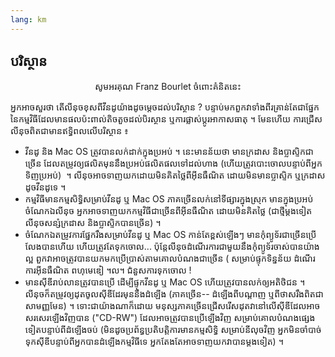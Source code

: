 ```yaml
---
lang: km
---
```





<h2>បរិស្ថាន​</h2>

<p align="center">សូម​អរគុណ​ Franz Bourlet ចំពោះ​គំនិត​នេះ​​

អ្នក​អាច​សួរថា តើ​លីនុច​​​ខុស​ពី​វីន​ដូ​យ៉ាង​ដូច​ម្តេច​​ដល់​​បរិស្ថាន​​ ? បន្ទាប់មក​ពួកវា​ទាំង​ពីរ​គ្រាន់​តែ​ជា​ផ្នែក​នៃ​កម្មវិធី​ដែលមាន​ផលប៉ះពាល់​តិចតួច​ដល់​បិរស្ថាន ឬ​ការ​ផ្លាស់ប្ដូរ​អាកាសធាតុ ។ 
មែន​ហើយ ការជ្រើស​លីនុច​​ពិតជា​មាន​ឥទ្ធិពល​លើ​បរិស្ថាន​ ៖

<ul>

<li>វីនដូ​ និង​ Mac OS ត្រូវបាន​លក់​ដាក់​ក្នុង​ប្រអប់ ។ នេះ​មាន​ន័យថា មាន​​ក្រដាស និង​​ប្លាស្ទិក​​ជា​ច្រើន ដែល​តម្រូវ​ឲ្យ​ផលិត​មុននឹង​ប្រអប់​ផលិតផល​ទៅ​ដល់​ហាង (ហើយ​ត្រូវ​បោះចោល​បន្ទាប់​ពី​អ្នក​ទិញ​ប្រអប់)
 ។ លីនុចអាច​​ទាញ​យក​ដោយ​មិន​គិត​ថ្លៃ​ពី​អ៊ីនធឺណិត ដោយ​មិន​មាន​​​ប្លាស្ទិក​ ឬ​​ក្រដាស​​ដូច​វីនដូ​ទេ ។</li>

<li>កម្មវិធីមាន​​កម្មសិទ្ធិ​សម្រាប់​វីនដូ ឬ​ Mac OS ភាគ​ច្រើន​លក់​នៅ​ទីផ្សារ​ក្នុង​ស្រុក មាន​ក្នុង​ប្រអប់ ចំណែក​ឯ​លីនុច អ្ន​ក​អាច​ទាញយក​កម្មវិធី​ជា​ច្រើន​ពី​អ៊ីនធឺណិត  ដោយ​មិនគិត​ថ្លៃ (ជា​ថ្មី​ម្ដង​ទៀត លីនុច​សន្សំ​ក្រដាស និង​ប្លាស្ទិក​​បាន​ច្រើន) ។</li>

<li>ចំណែ​ក​ឯ​​តម្រូវការ​ផ្នែក​រឹង​​សម្រាប់​វីន​ដូ​ ឬ​ Mac OS ​កាន់​តែ​ខ្ពស់​ឡើង​ៗ មានកុំព្យូទ័រ​ជា​ច្រើន​ប្រើ​លែង​បាន​ហើយ ហើយ​ត្រូវ​តែ​ទុក​ចោល... ប៉ុន្តែ​លីនុច​ដំណើរការ​ជា​មួយ​នឹង​កុំព្យូទ័រ​ចាស់​បានយ៉ាង​ល្អ ពួកវា​អាច​ត្រូ​វបានយក​មកប្រើប្រាស់​តាម​គោល​បំណង​ជា​ច្រើន ( សម្រាប់​ផ្ទុក​ទិន្នន័យ ដំណើរការ​អ៊ីនធឺណិត ពហុមេឌៀ ។ល។ ជំនួស​ការ​ទុក​​ចោល !</li>

<li>មាន​ស៊ីឌី​រាប់​លាន​ត្រូវ​បាន​ប្រើ ដើម្បី​ផ្ទុក​វីនដូ ឬ​​ Mac OS ហើយ​ត្រូវ​បាន​លក់​ឲ្យ​អតិថិជន ។ លីនុច​ក៏តម្រូវ​ឲ្យ​ដុត​ចូល​ស៊ីឌី​ដែរមុននឹង​ដំឡើង (ភាគ​ច្រើន-- ដំឡើង​ពី​បណ្ដាញ ឬ​ពី​ថាស​រឹង​ពិតជា​សាមញ្ញ​មែន) ។ ទោះ​ជា​យ៉ាង​ណា​ក៏​ដោយ មនុស្ស​ភាគ​ច្រើន​ជ្រើសរើស​ដុត​វា​នៅ​លើ​ស៊ីឌី​ដែលអាច​សរសេរ​ឡើងវិញ​បាន ("CD-RW") ដែល​អាច​ត្រូវ​បាន​ប្រើ​ឡើង​វិញ ​សម្រាប់​គោល​បំ​ណង​ផ្សេង​ទៀត​​បន្ទាប់ពី​ដំឡើង​ចប់ (មិន​ដូច​ប្រព័ន្ធ​ប្រតិបត្តិការ​​មាន​កម្ម​សិទ្ធិ សម្រាប់​នីលុច​វិញ អ្នក​មិនចាំបាច់​ទុក​ស៊ីឌី​បន្ទាប់​ពី​អ្នក​បានដំឡើង​កម្មវិធី​ទេ អ្នកតែងតែ​អាច​ទាញយក​វា​បាន​ម្ដង​ទៀត) ។</li>

</ul>




